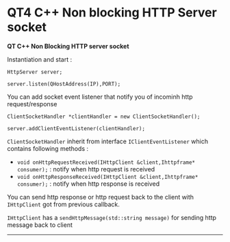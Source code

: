 # QT4 C++ Non blocking HTTP Server socket

<b>QT C++ Non Blocking HTTP server socket</b>

Instantiation and start : 

```
HttpServer server;

server.listen(QHostAddress(IP),PORT);

```

You can add socket event listener that notify you of incominh http request/response 

```
ClientSocketHandler *clientHandler = new ClientSocketHandler();

server.addClientEventListener(clientHandler);
```

``ClientSocketHandler`` inherit from interface ``IClientEventListener`` which contains following methods :
* ``void onHttpRequestReceived(IHttpClient &client,Ihttpframe* consumer);`` : notify when http request is received
* ``void onHttpResponseReceived(IHttpClient &client,Ihttpframe* consumer);`` : notify when http response is received

You can send http response or http request back to the client with ``IHttpClient`` got from previous callback.

 ``IHttpClient`` has a ``sendHttpMessage(std::string message)`` for sending http message back to client

<hr/>